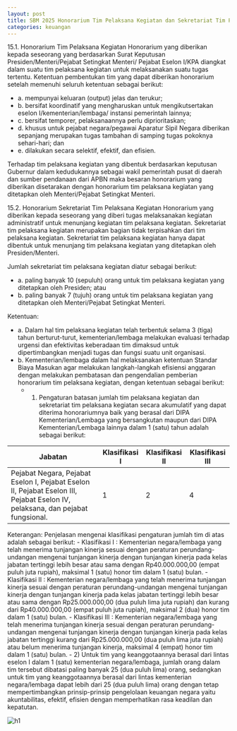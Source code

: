 ```yaml
---
layout: post
title: SBM 2025 Honorarium Tim Pelaksana Kegiatan dan Sekretariat Tim Pelaksana Kegiatan
categories: keuangan
---
```


15.1. Honorarium Tim Pelaksana Kegiatan
Honorarium yang diberikan kepada seseorang yang berdasarkan Surat Keputusan Presiden/Menteri/Pejabat Setingkat Menteri/ Pejabat Eselon I/KPA diangkat dalam suatu tim pelaksana kegiatan untuk melaksanakan suatu tugas tertentu.
Ketentuan pembentukan tim yang dapat diberikan honorarium setelah memenuhi seluruh ketentuan sebagai berikut:
- a. mempunyai keluaran (output) jelas dan terukur;
- b. bersifat koordinatif yang mengharuskan untuk mengikutsertakan eselon I/kementerian/lembaga/ instansi pemerintah lainnya;
- c. bersifat temporer, pelaksanaannya perlu diprioritaskan;
- d. khusus untuk pejabat negara/pegawai Aparatur Sipil Negara diberikan sepanjang merupakan tugas tambahan di samping tugas pokoknya sehari-hari; dan
- e. dilakukan secara selektif, efektif, dan efisien.

Terhadap tim pelaksana kegiatan yang dibentuk berdasarkan keputusan Gubernur dalam kedudukannya sebagai wakil pemerintah pusat di daerah dan sumber pendanaan dari APBN maka besaran honorarium yang diberikan disetarakan dengan honorarium tim pelaksana kegiatan yang ditetapkan oleh Menteri/Pejabat Setingkat Menteri.

15.2. Honorarium Sekretariat Tim Pelaksana Kegiatan
Honorarium yang diberikan kepada seseorang yang diberi tugas melaksanakan kegiatan administratif untuk menunjang kegiatan tim pelaksana kegiatan. Sekretariat tim pelaksana kegiatan merupakan bagian tidak terpisahkan dari tim pelaksana kegiatan. Sekretariat tim pelaksana kegiatan hanya dapat dibentuk untuk menunjang tim pelaksana kegiatan yang ditetapkan oleh Presiden/Menteri.

Jumlah sekretariat tim pelaksana kegiatan diatur sebagai berikut:
- a. paling banyak 10 (sepuluh) orang untuk tim pelaksana kegiatan yang ditetapkan oleh Presiden; atau
- b. paling banyak 7 (tujuh) orang untuk tim pelaksana kegiatan yang ditetapkan oleh Menteri/Pejabat Setingkat Menteri.

Ketentuan:
- a. Dalam hal tim pelaksana kegiatan telah terbentuk selama 3 (tiga) tahun berturut-turut, kementerian/lembaga melakukan evaluasi terhadap urgensi dan efektivitas keberadaan tim dimaksud untuk dipertimbangkan menjadi tugas dan fungsi suatu unit organisasi.
- b. Kementerian/lembaga dalam hal melaksanakan ketentuan Standar Biaya Masukan agar melakukan langkah-langkah efisiensi anggaran dengan melakukan pembatasan dan pengendalian pemberian honorarium tim pelaksana kegiatan, dengan ketentuan sebagai berikut:
    - 1) Pengaturan batasan jumlah tim pelaksana kegiatan dan sekretariat tim pelaksana kegiatan secara akumulatif yang dapat diterima honorariumnya baik yang berasal dari DIPA Kementerian/Lembaga yang bersangkutan maupun dari DIPA Kementerian/Lembaga lainnya dalam 1 (satu) tahun adalah sebagai berikut:

|  Jabatan |  Klasifikasi I | Klasifikasi II  | Klasifikasi III  |
|---|---|---|---|
| Pejabat Negara, Pejabat Eselon I, Pejabat Eselon II, Pejabat Eselon III, Pejabat Eselon IV, pelaksana, dan pejabat fungsional. | 1  | 2  | 4  |

Keterangan:
Penjelasan mengenai klasifikasi pengaturan jumlah tim di atas adalah sebagai berikut:
        - Klasifikasi I : Kementerian negara/lembaga yang telah menerima tunjangan kinerja sesuai dengan peraturan perundang-undangan mengenai tunjangan kinerja dengan tunjangan kinerja pada kelas jabatan tertinggi lebih besar atau sama dengan Rp40.000.000,00 (empat puluh juta rupiah), maksimal 1 (satu) honor tim dalam 1 (satu) bulan.
        - Klasifikasi II : Kementerian negara/lembaga yang telah menerima tunjangan kinerja sesuai dengan peraturan perundang-undangan mengenai tunjangan kinerja dengan tunjangan kinerja pada kelas jabatan tertinggi lebih besar atau sama dengan Rp25.000.000,00 (dua puluh lima juta rupiah) dan kurang dari Rp40.000.000,00 (empat puluh juta rupiah), maksimal 2 (dua) honor tim dalam 1 (satu) bulan.
        - Klasifikasi III : Kementerian negara/lembaga yang telah menerima tunjangan kinerja sesuai dengan peraturan perundang-undangan mengenai tunjangan kinerja dengan tunjangan kinerja pada kelas jabatan tertinggi kurang dari Rp25.000.000,00 (dua puluh lima juta rupiah) atau belum menerima tunjangan kinerja, maksimal 4 (empat) honor tim dalam 1 (satu) bulan.
    - 2) Untuk tim yang keanggotaannya berasal dari lintas eselon I dalam 1 (satu) kementerian negara/lembaga, jumlah orang dalam tim tersebut dibatasi paling banyak 25 (dua puluh lima) orang, sedangkan untuk tim yang keanggotaannya berasal dari lintas kementerian negara/lembaga dapat lebih dari 25 (dua puluh lima) orang dengan tetap mempertimbangkan prinsip-prinsip pengelolaan keuangan negara yaitu akuntabilitas, efektif, efisien dengan memperhatikan rasa keadilan dan kepatutan.

![h1](https://blogger.googleusercontent.com/img/b/R29vZ2xl/AVvXsEhYqsWJ6T3Jfh177Mt_7cePUg59eGSVbN0-CnO8cA_RNboUBZoPZDA0FX-PwMowIsMspoyjwOtyzXptvUMpF6OZzis5IClI7Z7STRuckAh4JUPUC0eYWMluLFtki4zG92cmPvnGN6L5DCGsY3Tnw6odA0wP9cOhHUDJKXVlOcZKfsF2Rw/s1600/SBM_2025_Page_014.jpg)